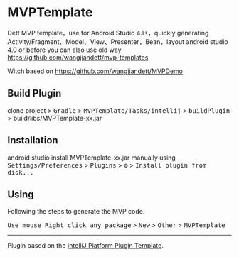 <!-- Plugin description -->

# MVPTemplate

Dett MVP template，use for Android Studio 4.1+，quickly generating Activity/Fragment、Model、View、Presenter，Bean，layout
android studio 4.0 or before you can also use old way https://github.com/wangjiandett/mvp-templates

Witch based on <a href="https://github.com/wangjiandett/MVPDemo">https://github.com/wangjiandett/MVPDemo

## Build Plugin
clone project > <kbd>Gradle</kbd> > <kbd>MVPTemplate/Tasks/intellij</kbd> > <kbd>buildPlugin</kbd> > build/libs/MVPTemplate-xx.jar

## Installation
  android studio
  install MVPTemplate-xx.jar manually using
  <kbd>Settings/Preferences</kbd> > <kbd>Plugins</kbd> > <kbd>⚙️</kbd> > <kbd>Install plugin from disk...</kbd>

## Using
Following the steps to generate the MVP code.

<kbd>Use mouse Right click any package</kbd> > <kbd>New</kbd> > <kbd>Other</kbd> > <kbd>MVPTemplate</kbd>

---
Plugin based on the [IntelliJ Platform Plugin Template][template].

[template]: https://github.com/JetBrains/intellij-platform-plugin-template

<!-- Plugin description end -->
